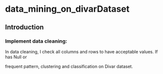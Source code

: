 # data_mining_on_divarDataset

## Introduction
### Implement data cleaning:
In data cleaning, I check all columns and rows to have acceptable values. If has Null or  

frequent pattern, 
clustering
and classification 
on Divar dataset.
